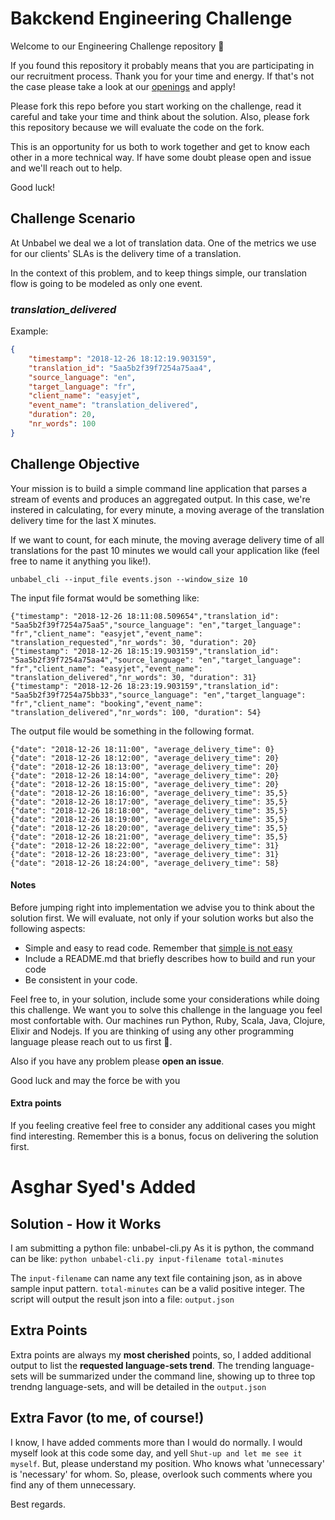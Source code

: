 # Bakckend Engineering Challenge


Welcome to our Engineering Challenge repository 🖖

If you found this repository it probably means that you are participating in our recruitment process. Thank you for your time and energy. If that's not the case please take a look at our [openings](https://unbabel.com/careers/) and apply!

Please fork this repo before you start working on the challenge, read it careful and take your time and think about the solution. Also, please fork this repository because we will evaluate the code on the fork.

This is an opportunity for us both to work together and get to know each other in a more technical way. If have some doubt please open and issue and we'll reach out to help.

Good luck!

## Challenge Scenario

At Unbabel we deal we a lot of translation data. One of the metrics we use for our clients' SLAs is the delivery time of a translation. 

In the context of this problem, and to keep things simple, our translation flow is going to be modeled as only one event.

### *translation_delivered*

Example:

```json
{
	"timestamp": "2018-12-26 18:12:19.903159",
	"translation_id": "5aa5b2f39f7254a75aa4",
	"source_language": "en",
	"target_language": "fr",
	"client_name": "easyjet",
	"event_name": "translation_delivered",
	"duration": 20,
	"nr_words": 100
}
```

## Challenge Objective

Your mission is to build a simple command line application that parses a stream of events and produces an aggregated output. In this case, we're instered in calculating, for every minute, a moving average of the translation delivery time for the last X minutes.

If we want to count, for each minute, the moving average delivery time of all translations for the past 10 minutes we would call your application like (feel free to name it anything you like!).

	unbabel_cli --input_file events.json --window_size 10
	
The input file format would be something like:

	{"timestamp": "2018-12-26 18:11:08.509654","translation_id": "5aa5b2f39f7254a75aa5","source_language": "en","target_language": "fr","client_name": "easyjet","event_name": "translation_requested","nr_words": 30, "duration": 20}
	{"timestamp": "2018-12-26 18:15:19.903159","translation_id": "5aa5b2f39f7254a75aa4","source_language": "en","target_language": "fr","client_name": "easyjet","event_name": "translation_delivered","nr_words": 30, "duration": 31}
	{"timestamp": "2018-12-26 18:23:19.903159","translation_id": "5aa5b2f39f7254a75bb33","source_language": "en","target_language": "fr","client_name": "booking","event_name": "translation_delivered","nr_words": 100, "duration": 54}


The output file would be something in the following format.

```
{"date": "2018-12-26 18:11:00", "average_delivery_time": 0}
{"date": "2018-12-26 18:12:00", "average_delivery_time": 20}
{"date": "2018-12-26 18:13:00", "average_delivery_time": 20}
{"date": "2018-12-26 18:14:00", "average_delivery_time": 20}
{"date": "2018-12-26 18:15:00", "average_delivery_time": 20}
{"date": "2018-12-26 18:16:00", "average_delivery_time": 35,5}
{"date": "2018-12-26 18:17:00", "average_delivery_time": 35,5}
{"date": "2018-12-26 18:18:00", "average_delivery_time": 35,5}
{"date": "2018-12-26 18:19:00", "average_delivery_time": 35,5}
{"date": "2018-12-26 18:20:00", "average_delivery_time": 35,5}
{"date": "2018-12-26 18:21:00", "average_delivery_time": 35,5}
{"date": "2018-12-26 18:22:00", "average_delivery_time": 31}
{"date": "2018-12-26 18:23:00", "average_delivery_time": 31}
{"date": "2018-12-26 18:24:00", "average_delivery_time": 58}
```

#### Notes

Before jumping right into implementation we advise you to think about the solution first. We will evaluate, not only if your solution works but also the following aspects:

+ Simple and easy to read code. Remember that [simple is not easy](https://www.infoq.com/presentations/Simple-Made-Easy)
+ Include a README.md that briefly describes how to build and run your code
+ Be consistent in your code. 

Feel free to, in your solution, include some your considerations while doing this challenge. We want you to solve this challenge in the language you feel most confortable with. Our machines run Python, Ruby, Scala, Java, Clojure, Elixir and Nodejs. If you are thinking of using any other programming language please reach out to us first 🙏.

Also if you have any problem please **open an issue**. 

Good luck and may the force be with you

#### Extra points

If you feeling creative feel free to consider any additional cases you might find interesting. Remember this is a bonus, focus on delivering the solution first.

# Asghar Syed's Added

## Solution - How it Works
I am submitting a python file: unbabel-cli.py
As it is python, the command can be like: 
```python unbabel-cli.py input-filename total-minutes```

The ```input-filename``` can name any text file containing json, as in above sample input pattern. 
```total-minutes``` can be a valid positive integer. 
The script will output the result json into a file: ```output.json```

## Extra Points
Extra points are always my **most cherished** points, so, I added additional output to list the **requested language-sets trend**. The trending language-sets will be summarized under the command line, showing up to three top trendng language-sets, and will be detailed in the ```output.json```

## Extra Favor (to me, of course!)
I know, I have added comments more than I would do normally. I would myself look at this code some day, and yell ```Shut-up and let me see it myself```. But, please understand my position. Who knows what 'unnecessary' is 'necessary' for whom. So, please, overlook such comments where you find any of them unnecessary.

Best regards.